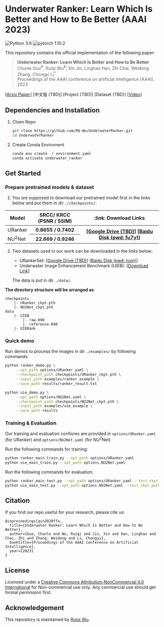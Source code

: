 # Underwater Ranker: Learn Which Is Better and How to Be Better (AAAI 2023)

![Python 3.6](https://img.shields.io/badge/python-3.6-g) ![pytorch 1.10.2](https://img.shields.io/badge/pytorch-1.10.2-blue.svg)

This repository contains the official implementation of the following paper:
> **Underwater Ranker: Learn Which Is Better and How to Be Better**<br>
> Chunle Guo<sup>#</sup>, Ruiqi Wu<sup>#</sup>, Xin Jin, Linghao Han, Zhi Chai, Weidong Zhang, Chongyi Li<sup>*</sup><br>
> Proceedings of the AAAI conference on artificial intelligence (AAAI), 2023<br>

[[Arxiv Paper](https://arxiv.org/abs/2208.06857)]  [中文版 (TBD)] [Project (TBD)]  [Dataset (TBD)] [[Video]()]

## Dependencies and Installation
1. Cloen Repo
    ```bash
    git clone https://github.com/RQ-Wu/UnderwaterRanker.git
    cd UnderwaterRanker
    ```

2. Create Conda Enviroment
    ```bash
    conda env create -f environment.yaml
    conda activate underwater_ranker
    ```

## Get Started
### Prepare pretrained models & dataset 

1. You are supposed to download our pretrained model first in the links below and put them in dir `./checkpoints/`:

<table>
<thead>
<tr>
    <th>Model</th>
    <th> SRCC/ KRCC (PSNR / SSIM) </th>
    <th>:link: Download Links </th>
</tr>
</thead>
<tbody>
<tr>
    <td>URanker</td>
    <th>0.8655 / 0.7402</th>
    <th rowspan="2">
    [<a href="">Google Drive (TBD)</a>] 
    [<a href="https://pan.baidu.com/s/1rImZRgmlRPvVIf7n9_rNTw?pwd=fu7y">Baidu Disk (pwd: fu7y)</a>]
    </th>
</tr>
<tr>
    <td>NU<sup>2</sup>Net</td>
    <th>22.669 / 0.9246</th>
</tr>
</tbody>
</table>

2. Two datasets used in our work can be downloaded in the links below:
    - URankerSet: [<a href="">Google Drive (TBD)</a>] [<a href="https://pan.baidu.com/s/1K29p3gJWYa1ZM0vMHqI4uA">Baidu Disk (pwd: nuin)</a>]
    - Underwater Image Enhancement Benchmark (UIEB): [<a href="https://li-chongyi.github.io/proj_benchmark.html">Download Link</a>]

    The data is put in dir `./data/`.

**The directory structure will be arranged as**:
```
checkpoints
    |- URanker_ckpt.pth
    |- NU2Net_ckpt.pth
data
    |- UIEB
        |- raw-890
        |- reference-890
    |- UIERank
```

### Quick demo
Run demos to process the images in dir `./examples/` by following commands:

```bash
python ranker_demo.py \
     --opt_path options/URanker.yaml \
     --checkpoint_path checkpoints/URanker_ckpt.pth \
     --input_path examples/ranker_example \
     --save_path results/ranker_result.txt
```

```bash
python uie_demo.py \
     --opt_path options/NU2Net.yaml \
     --checkpoint_path checkpoints/NU2Net_ckpt.pth \
     --input_path examples/uie_example \
     --save_path results
```

### Training & Evaluation
Our training and evaluation confiures are provided in `options/URanker.yaml` (for URanker) and `options/NU2Net.yaml` (for NU<sup>2</sup>Net)

Run the following commands for training:

```bash
python ranker_main_train.py --opt_path options/URanker.yaml
python uie_main_train.py --opt_path options.NU2Net.yaml
```

Run the following commands for evaluation:
```bash
python ranker_main_test.py --opt_path options/URanker.yaml --test_ckpt_path checkpoints/URanker_ckpt.pth
python uie_main_test.py --opt_path options.NU2Net.yaml --test_ckpt_path checkpoints/NU2Net_ckpt.pth --save_image
```

## Citation
If you find our repo useful for your research, please cite us:
```
@inproceedings{qin2020ffa,
  title={Underwater Ranker: Learn Which Is Better and How to Be Better},
  author={Guo, Chunle and Wu, Ruiqi and Jin, Xin and Han, Linghao and Chai, Zhi and Zhang, Weidong and Li, Chongyi},
  booktitle={Proceedings of the AAAI Conference on Artificial Intelligence},
  year={2023}
}
```

## License
Licensed under a [Creative Commons Attribution-NonCommercial 4.0 International](https://creativecommons.org/licenses/by-nc/4.0/) for Non-commercial use only.
Any commercial use should get formal permission first.

## Acknowledgement
This repository is maintained by [Ruiqi Wu](https://rq-wu.github.io/).